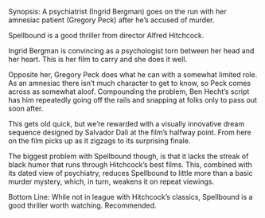 Synopsis: A psychiatrist (Ingrid Bergman) goes on the run with her amnesiac patient (Gregory Peck) after he’s accused of murder.

Spellbound is a good thriller from director Alfred Hitchcock.

Ingrid Bergman is convincing as a psychologist torn between her head and her heart.  This is her film to carry and she does it well.

Opposite her, Gregory Peck does what he can with a somewhat limited role.  As an amnesiac there isn’t much character to get to know, so Peck comes across as somewhat aloof.  Compounding the problem, Ben Hecht’s script has him repeatedly going off the rails and snapping at folks only to pass out soon after. 

This gets old quick, but we’re rewarded with a visually innovative dream sequence designed by Salvador Dali at the film’s halfway point.  From here on the film picks up as it zigzags to its surprising finale.

The biggest problem with Spellbound though, is that it lacks the streak of black humor that runs through Hitchcock’s best films.  This, combined with its dated view of psychiatry, reduces Spellbound to little more than a basic murder mystery, which, in turn, weakens it on repeat viewings. 

Bottom Line: While not in league with Hitchcock’s classics, Spellbound is a good thriller worth watching.  Recommended.
